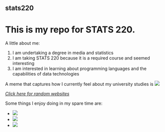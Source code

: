 ## stats220

# This is my repo for **STATS 220**. 

A little about me:

1. I am undertaking a degree in media and statistics 
2. I am taking STATS 220 because it is a required course and seemed interesting 
3. I am interested in learning about programming languages and the capabilities of data technologies 

A meme that captures how I currently feel about my university studies is ![](https://c.tenor.com/8druEACXtX8AAAAd/tenor.gif)

[*Click here for random websites*](https://theuselessweb.com/)

Some things I enjoy doing in my spare time are:
* ![](https://c.tenor.com/ELIZncqmA1gAAAAd/tenor.gif)
* ![](https://c.tenor.com/oiiF1L5rIdYAAAAC/tenor.gif)
* ![](https://c.tenor.com/yfl5KCN5cvgAAAAC/tenor.gif)

